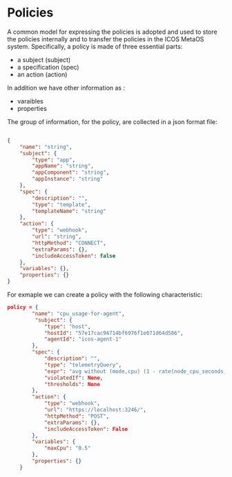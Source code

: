 
# Policies

A common model for expressing the policies is adopted and used to store the policies internally and to transfer
the policies in the ICOS MetaOS system. 
Specifically, a policy is made of three essential parts:

  - a subject (subject)
  - a specification (spec)
  - an action (action)

In addition we have other information as :
 - varaibles
 - properties
  
  
The group of information, for the policy, are collected in a json format file:


```json

{
	"name": "string",
	"subject": {
		"type": "app",
		"appName": "string",
		"appComponent": "string",
		"appInstance": "string"
	},
	"spec": {
		"description": "",
		"type": "template",
		"templateName": "string"
	},
	"action": {
		"type": "webhook",
		"url": "string",
		"httpMethod": "CONNECT",
		"extraParams": {},
		"includeAccessToken": false
	},
	"variables": {},
	"properties": {}
}

```

For exmaple we can create a policy with the following characteristic:

```json
policy = {
        "name": "cpu_usage-for-agent",
         "subject": {
            "type": "host",
            "hostId": "57e17cac94714bf6976f1e071d64d586",
            "agentId": "icos-agent-1"
        },
        "spec": {
            "description": "",
            "type": "telemetryQuery",
            "expr": "avg without (mode,cpu) (1 - rate(node_cpu_seconds_total{mode=\"idle\", icos_agent_id=\"icos-agent-1\", icos_host_id=\"57e17cac94714bf6976f1e071d64d586\"}[2m])) > 0.5",
            "violatedIf": None,
            "thresholds": None
        },
        "action": {
            "type": "webhook",
            "url": "https://localhost:3246/",
            "httpMethod": "POST",
            "extraParams": {},
            "includeAccessToken": False
        },
        "variables": {
            "maxCpu": "0.5"
        },
        "properties": {}
    }
```
